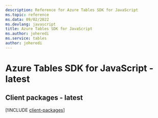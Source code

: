 ```yaml
---
description: Reference for Azure Tables SDK for JavaScript
ms.topic: reference
ms.data: 09/02/2022
ms.devlang: javascript
title: Azure Tables SDK for JavaScript
ms.author: joheredi
ms.service: tables
author: joheredi
---
```

# Azure Tables SDK for JavaScript - latest

## Client packages - latest
[!INCLUDE [client-packages](tables-client-index.md)]